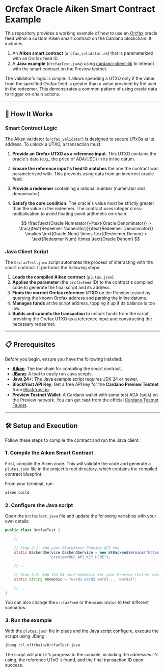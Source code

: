 # Orcfax Oracle Aiken Smart Contract Example

This repository provides a working example of how to use an [Orcfax](https://orcfax.io/) oracle feed within a custom Aiken smart contract on the Cardano blockchain. It includes:

1.  An **Aiken smart contract** (`orcfax_validator.ak`) that is parameterized with an Orcfax feed ID.
2.  A **Java example** (`OrcfaxTest.java`) using [cardano-client-lib](https://github.com/bloxbean/cardano-client-lib) to interact with the smart contract on the Preview testnet.

The validator's logic is simple: it allows spending a UTXO only if the value from the specified Orcfax feed is greater than a value provided by the user in the redeemer. This demonstrates a common pattern of using oracle data to trigger on-chain actions.

---

## 🚀 How It Works

### Smart Contract Logic

The Aiken validator (`orcfax_validator`) is designed to secure UTxOs at its address. To unlock a UTXO, a transaction must:

1.  **Provide an Orcfax UTXO as a reference input**. This UTXO contains the oracle's data (e.g., the price of ADA/USD) in its inline datum.
2.  **Ensure the reference input's feed ID matches** the one the contract was parameterized with. This prevents using data from an incorrect oracle feed.
3.  **Provide a redeemer** containing a rational number (numerator and denominator).
4.  **Satisfy the core condition**: The oracle's value must be strictly greater than the value in the redeemer. The contract uses integer cross-multiplication to avoid floating-point arithmetic on-chain:

    $$
    \frac{\text{Oracle Numerator}}{\text{Oracle Denominator}} > \frac{\text{Redeemer Numerator}}{\text{Redeemer Denominator}} \implies \text{Oracle Num} \times \text{Redeemer Denom} > \text{Redeemer Num} \times \text{Oracle Denom}
    $$

### Java Client Script

The `OrcfaxTest.java` script automates the process of interacting with the smart contract. It performs the following steps:

1.  **Loads the compiled Aiken contract** (`plutus.json`).
2.  **Applies the parameter** (the `orcfaxFeed` ID) to the contract's compiled code to generate the final script and its address.
3.  **Finds the correct Orcfax reference UTXO** on the Preview testnet by querying the known Orcfax address and parsing the inline datums.
4.  **Manages funds** at the script address, topping it up if its balance is too low.
5.  **Builds and submits the transaction** to unlock funds from the script, providing the Orcfax UTXO as a reference input and constructing the necessary redeemer.

---

## 📋 Prerequisites

Before you begin, ensure you have the following installed:

* [**Aiken**](https://aiken-lang.org/installation-guide): The toolchain for compiling the smart contract.
* [**JBang**](https://www.jbang.dev/download/): A tool to easily run Java scripts.
* **Java 24+**: The Java example script requires JDK 24 or newer.
* **Blockfrost API Key**: Get a free API key for the **Cardano Preview Testnet** from [Blockfrost.io](https://blockfrost.io).
* **Preview Testnet Wallet**: A Cardano wallet with some test ADA (`tADA`) on the Preview network. You can get `tADA` from the official [Cardano Testnet Faucet](https://docs.cardano.org/cardano-testnets/tools/faucet/).

---

## 🛠️ Setup and Execution

Follow these steps to compile the contract and run the Java client.

### 1. Compile the Aiken Smart Contract

First, compile the Aiken code. This will validate the code and generate a `plutus.json` file in the project's root directory, which contains the compiled contract blueprint.

From your terminal, run:

```sh
aiken build
```

### 2. Configure the Java script

Open the `OrcfaxTest.java` file and update the following variables with your own details:
```java
public class OrcfaxTest {

    // ...

    // Step 2.1: Add your Blockfrost Preview API key
    static BackendService backendService = new BFBackendService("https://cardano-preview.blockfrost.io/api/v0/",
                    "previewYOUR_API_KEY_HERE");

    // ...

    // Step 2.2: Add the 24-word mnemonic for your Preview testnet wallet
    static String mnemonic = "word1 word2 word3 ... word24";

    // ...
}
```
You can also change the `orcfaxFeed` or the `minAdaValue` to test different scenarios.

### 3. Run the example
With the `plutus.json` file in place and the Java script configure, execute the scrupt using JBang:
```sh
jbang ccl-offchain/OrcfaxTest.java
```
The script will print it's progress to the console, including the addresses it's using, the reference UTxO it found, and the final transaction ID upon success.